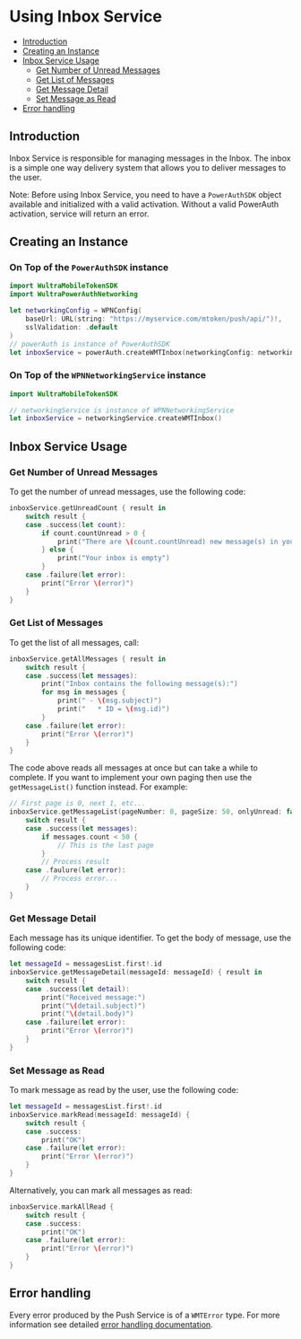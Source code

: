 # Using Inbox Service

<!-- begin remove -->
- [Introduction](#introduction)
- [Creating an Instance](#creating-an-instance)
- [Inbox Service Usage](#inbox-service-usage)
  - [Get Number of Unread Messages](#get-number-of-unread-messages)
  - [Get List of Messages](#get-list-of-messages)
  - [Get Message Detail](#get-message-detail)
  - [Set Message as Read](#set-message-as-read)
- [Error handling](#error-handling)
<!-- end -->

## Introduction

Inbox Service is responsible for managing messages in the Inbox. The inbox is a simple one way delivery system that allows you to deliver messages to the user.

<!-- begin box warning -->
Note: Before using Inbox Service, you need to have a `PowerAuthSDK` object available and initialized with a valid activation. Without a valid PowerAuth activation, service will return an error.
<!-- end -->

## Creating an Instance

### On Top of the `PowerAuthSDK` instance
```swift
import WultraMobileTokenSDK
import WultraPowerAuthNetworking

let networkingConfig = WPNConfig(
    baseUrl: URL(string: "https://myservice.com/mtoken/push/api/")!,
    sslValidation: .default
)
// powerAuth is instance of PowerAuthSDK
let inboxService = powerAuth.createWMTInbox(networkingConfig: networkingConfig)
```

### On Top of the `WPNNetworkingService` instance
```swift
import WultraMobileTokenSDK

// networkingService is instance of WPNNetworkingService
let inboxService = networkingService.createWMTInbox()
```

## Inbox Service Usage

### Get Number of Unread Messages

To get the number of unread messages, use the following code:

```swift
inboxService.getUnreadCount { result in
    switch result {
    case .success(let count):
        if count.countUnread > 0 {
            print("There are \(count.countUnread) new message(s) in your inbox")
        } else {
            print("Your inbox is empty")
        }
    case .failure(let error):
        print("Error \(error)")
    }    
}
```

### Get List of Messages

To get the list of all messages, call:

```swift
inboxService.getAllMessages { result in 
    switch result {
    case .success(let messages):
        print("Inbox contains the following message(s):")
        for msg in messages {
            print(" - \(msg.subject)")
            print("   * ID = \(msg.id)")
        }
    case .failure(let error):
        print("Error \(error)")
    }
}
```

The code above reads all messages at once but can take a while to complete. If you want to implement your own paging then use the `getMessageList()` function instead. For example:

```swift
// First page is 0, next 1, etc...
inboxService.getMessageList(pageNumber: 0, pageSize: 50, onlyUnread: false) { result in
    switch result {
    case .success(let messages):
        if messages.count < 50 {
            // This is the last page
        }
        // Process result
    case .faulure(let error):
        // Process error...
    } 
}
```

### Get Message Detail

Each message has its unique identifier. To get the body of message, use the following code:

```swift
let messageId = messagesList.first!.id
inboxService.getMessageDetail(messageId: messageId) { result in 
    switch result {
    case .success(let detail):
        print("Received message:")
        print("\(detail.subject)")
        print("\(detail.body)")
    case .failure(let error):
        print("Error \(error)")
    }
}
```

### Set Message as Read

To mark message as read by the user, use the following code:

```swift
let messageId = messagesList.first!.id
inboxService.markRead(messageId: messageId) {
    switch result {
    case .success:
        print("OK")
    case .failure(let error):
        print("Error \(error)")
    }
}
```

Alternatively, you can mark all messages as read:

```swift
inboxService.markAllRead {
    switch result {
    case .success:
        print("OK")
    case .failure(let error):
        print("Error \(error)")
    }
}
```

## Error handling

Every error produced by the Push Service is of a `WMTError` type. For more information see detailed [error handling documentation](Error-Handling.md).
